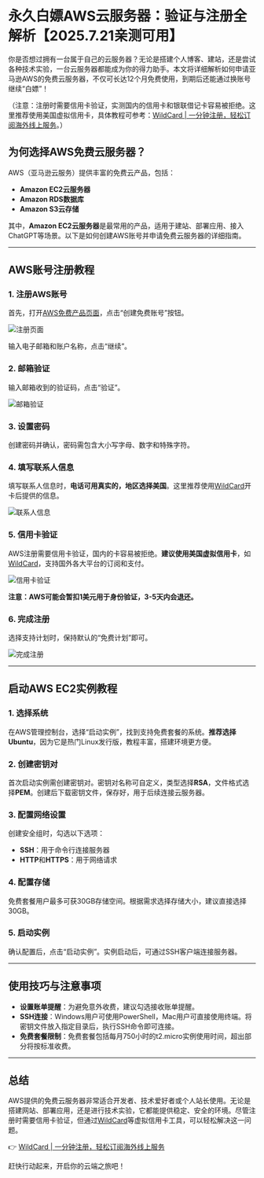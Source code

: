 # 永久白嫖AWS云服务器：验证与注册全解析【2025.7.21亲测可用】

你是否想过拥有一台属于自己的云服务器？无论是搭建个人博客、建站，还是尝试各种技术实验，一台云服务器都能成为你的得力助手。本文将详细解析如何申请亚马逊AWS的免费云服务器，不仅可长达12个月免费使用，到期后还能通过换账号继续“白嫖”！

（注意：注册时需要信用卡验证，实测国内的信用卡和银联借记卡容易被拒绝。这里推荐使用美国虚拟信用卡，具体教程可参考：[WildCard | 一分钟注册，轻松订阅海外线上服务](https://bbtdd.com/WildCard)。）

## 为何选择AWS免费云服务器？

AWS（亚马逊云服务）提供丰富的免费云产品，包括：  
- **Amazon EC2云服务器**  
- **Amazon RDS数据库**  
- **Amazon S3云存储**  

其中，**Amazon EC2云服务器**是最常用的产品，适用于建站、部署应用、接入ChatGPT等场景。以下是如何创建AWS账号并申请免费云服务器的详细指南。

---

## AWS账号注册教程

### 1. 注册AWS账号
首先，打开[AWS免费产品页面](https://aws.amazon.com/free/)，点击“创建免费账号”按钮。

![注册页面](https://bbtdd.com/img/66984941187453.webp)

输入电子邮箱和账户名称，点击“继续”。

### 2. 邮箱验证
输入邮箱收到的验证码，点击“验证”。

![邮箱验证](https://bbtdd.com/img/1605113122.webp)

### 3. 设置密码
创建密码并确认，密码需包含大小写字母、数字和特殊字符。

### 4. 填写联系人信息
填写联系人信息时，**电话可用真实的，地区选择美国**。这里推荐使用[WildCard](https://bbtdd.com/WildCard)开卡后提供的信息。

![联系人信息](https://bbtdd.com/img/228484496889065.webp)

### 5. 信用卡验证
AWS注册需要信用卡验证，国内的卡容易被拒绝。**建议使用美国虚拟信用卡**，如[WildCard](https://bbtdd.com/WildCard)，支持国外各大平台的订阅和支付。

![信用卡验证](https://bbtdd.com/img/6782949119450226.webp)

**注意：AWS可能会暂扣1美元用于身份验证，3-5天内会退还。**

### 6. 完成注册
选择支持计划时，保持默认的“免费计划”即可。

![完成注册](https://bbtdd.com/img/7935795237.webp)

---

## 启动AWS EC2实例教程

### 1. 选择系统
在AWS管理控制台，选择“启动实例”，找到支持免费套餐的系统。**推荐选择Ubuntu**，因为它是热门Linux发行版，教程丰富，搭建环境更方便。

### 2. 创建密钥对
首次启动实例需创建密钥对。密钥对名称可自定义，类型选择**RSA**，文件格式选择**PEM**。创建后下载密钥文件，保存好，用于后续连接云服务器。

### 3. 配置网络设置
创建安全组时，勾选以下选项：  
- **SSH**：用于命令行连接服务器  
- **HTTP**和**HTTPS**：用于网络请求  

### 4. 配置存储
免费套餐用户最多可获30GB存储空间。根据需求选择存储大小，建议直接选择30GB。

### 5. 启动实例
确认配置后，点击“启动实例”。实例启动后，可通过SSH客户端连接服务器。

---

## 使用技巧与注意事项

- **设置账单提醒**：为避免意外收费，建议勾选接收账单提醒。  
- **SSH连接**：Windows用户可使用PowerShell，Mac用户可直接使用终端。将密钥文件放入指定目录后，执行SSH命令即可连接。  
- **免费套餐限制**：免费套餐包括每月750小时的t2.micro实例使用时间，超出部分将按标准收费。  

---

## 总结

AWS提供的免费云服务器非常适合开发者、技术爱好者或个人站长使用。无论是搭建网站、部署应用，还是进行技术实验，它都能提供稳定、安全的环境。尽管注册时需要信用卡验证，但通过[WildCard](https://bbtdd.com/WildCard)等虚拟信用卡工具，可以轻松解决这一问题。

👉 [WildCard | 一分钟注册，轻松订阅海外线上服务](https://bbtdd.com/WildCard)

赶快行动起来，开启你的云端之旅吧！